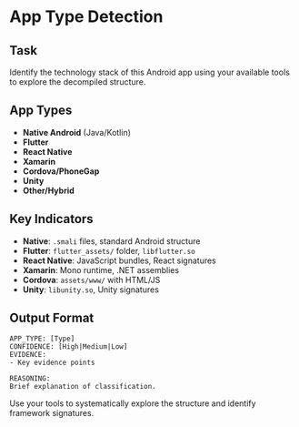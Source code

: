 # App Type Detection

## Task

Identify the technology stack of this Android app using your available tools to
explore the decompiled structure.

## App Types

- **Native Android** (Java/Kotlin)
- **Flutter**
- **React Native**
- **Xamarin**
- **Cordova/PhoneGap**
- **Unity**
- **Other/Hybrid**

## Key Indicators

- **Native**: `.smali` files, standard Android structure
- **Flutter**: `flutter_assets/` folder, `libflutter.so`
- **React Native**: JavaScript bundles, React signatures
- **Xamarin**: Mono runtime, .NET assemblies
- **Cordova**: `assets/www/` with HTML/JS
- **Unity**: `libunity.so`, Unity signatures

## Output Format

```
APP_TYPE: [Type]
CONFIDENCE: [High|Medium|Low]
EVIDENCE:
- Key evidence points

REASONING:
Brief explanation of classification.
```

Use your tools to systematically explore the structure and identify framework
signatures.
